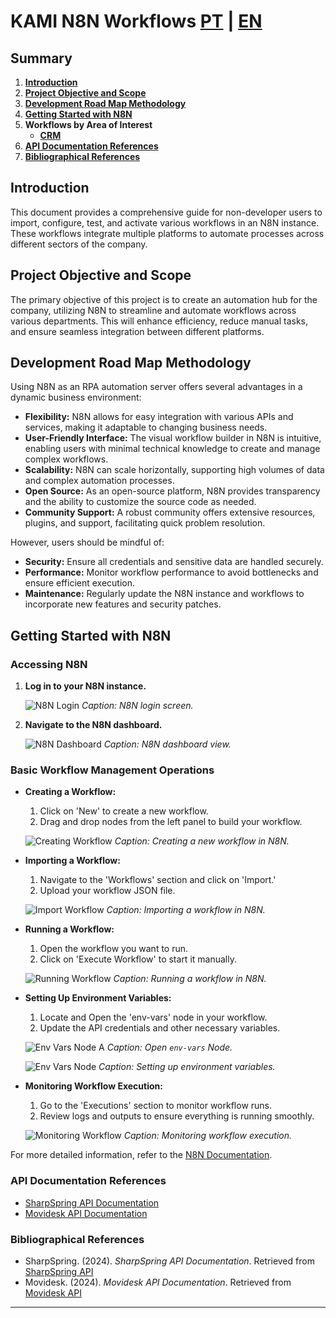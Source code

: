 # KAMI N8N Workflows [PT](README.md) | [EN](README-en_us.md)

## Summary

1. [**Introduction**](#introduction)
2. [**Project Objective and Scope**](#project-objective-and-scope)
3. [**Development Road Map Methodology**](#development-road-map-methodology)
4. [**Getting Started with N8N**](#getting-started-with-n8n)
5. **Workflows by Area of Interest**
    - [**CRM**](./modules/crm/readme.md)
6. [**API Documentation References**](#api-documentation-references)
7. [**Bibliographical References**](#bibliographical-references)

## Introduction

This document provides a comprehensive guide for non-developer users to import, configure, test, and activate various workflows in an N8N instance. These workflows integrate multiple platforms to automate processes across different sectors of the company.

## Project Objective and Scope

The primary objective of this project is to create an automation hub for the company, utilizing N8N to streamline and automate workflows across various departments. This will enhance efficiency, reduce manual tasks, and ensure seamless integration between different platforms.

## Development Road Map Methodology

Using N8N as an RPA automation server offers several advantages in a dynamic business environment:

- **Flexibility:** N8N allows for easy integration with various APIs and services, making it adaptable to changing business needs.
- **User-Friendly Interface:** The visual workflow builder in N8N is intuitive, enabling users with minimal technical knowledge to create and manage complex workflows.
- **Scalability:** N8N can scale horizontally, supporting high volumes of data and complex automation processes.
- **Open Source:** As an open-source platform, N8N provides transparency and the ability to customize the source code as needed.
- **Community Support:** A robust community offers extensive resources, plugins, and support, facilitating quick problem resolution.

However, users should be mindful of:

- **Security:** Ensure all credentials and sensitive data are handled securely.
- **Performance:** Monitor workflow performance to avoid bottlenecks and ensure efficient execution.
- **Maintenance:** Regularly update the N8N instance and workflows to incorporate new features and security patches.

## Getting Started with N8N

### Accessing N8N

1. **Log in to your N8N instance.**

    ![N8N Login](./docs/assets/pictures/main/pic_01_n8n_login.png)
    *Caption: N8N login screen.*

2. **Navigate to the N8N dashboard.**

    ![N8N Dashboard](./docs/assets/pictures/main/pic_02_n8n_dashboard.png)
    *Caption: N8N dashboard view.*

### Basic Workflow Management Operations

- **Creating a Workflow:**
  1. Click on 'New' to create a new workflow.
  2. Drag and drop nodes from the left panel to build your workflow.

    ![Creating Workflow](./docs/assets/pictures/main/pic_03_n8n_new_workflow.png)
    *Caption: Creating a new workflow in N8N.*

- **Importing a Workflow:**
  1. Navigate to the 'Workflows' section and click on 'Import.'
  2. Upload your workflow JSON file.

    ![Import Workflow](./docs/assets/pictures/main/pic_04_n8n_import_workflow.png)
    *Caption: Importing a workflow in N8N.*

- **Running a Workflow:**
  1. Open the workflow you want to run.
  2. Click on 'Execute Workflow' to start it manually.

    ![Running Workflow](./docs/assets/pictures/main/pic_05_n8n_activate_workflow.png)
    *Caption: Running a workflow in N8N.*

- **Setting Up Environment Variables:**
  1. Locate and Open the 'env-vars' node in your workflow.
  2. Update the API credentials and other necessary variables.

    ![Env Vars Node A](./docs/assets/pictures/main/pic_06_A_n8n_env_vars.png)
    *Caption: Open `env-vars` Node.*

    ![Env Vars Node](./docs/assets/pictures/main/pic_06_B_n8n_env_vars.png)
    *Caption: Setting up environment variables.*

- **Monitoring Workflow Execution:**
  1. Go to the 'Executions' section to monitor workflow runs.
  2. Review logs and outputs to ensure everything is running smoothly.

    ![Monitoring Workflow](./docs/assets/pictures/main/pic_07_n8n_monitoring_workflows.png)
    *Caption: Monitoring workflow execution.*

For more detailed information, refer to the [N8N Documentation](https://docs.n8n.io/).

### API Documentation References

- [SharpSpring API Documentation](https://api.sharpspring.com/)
- [Movidesk API Documentation](https://api.movidesk.com/public/v1)

### Bibliographical References

- SharpSpring. (2024). *SharpSpring API Documentation*. Retrieved from [SharpSpring API](https://api.sharpspring.com/)
- Movidesk. (2024). *Movidesk API Documentation*. Retrieved from [Movidesk API](https://api.movidesk.com/public/v1)

---

